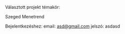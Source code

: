 Választott projekt témakör:

Szeged Menetrend

Bejelentkezéshez:
email: asd@gmail.com
jelszó: asdasd
